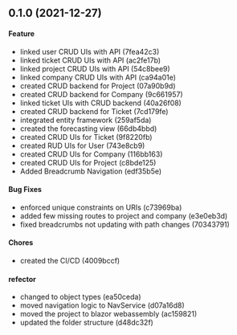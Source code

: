 ## 0.1.0 (2021-12-27)

#### Feature

* linked user CRUD UIs with API (7fea42c3)
* linked ticket CRUD UIs with API (ac2fe17b)
* linked project CRUD UIs with API (54c8bee9)
* linked company CRUD UIs with API (ca94a01e)
* created CRUD backend for Project (07a90b9d)
* created CRUD backend for Company (9c661957)
* linked ticket UIs with CRUD backend (40a26f08)
* created CRUD backend for Ticket (7cd179fe)
* integrated entity framework (259af5da)
* created the forecasting view (66db4bbd)
* created CRUD UIs for Ticket (9f8220fb)
* created RUD UIs for User (743e8cb9)
* created CRUD UIs for Company (116bb163)
* created CRUD UIs for Project (c8bde125)
* Added Breadcrumb Navigation (edf35b5e)

#### Bug Fixes

* enforced unique constraints on URIs (c73969ba)
* added few missing routes to project and company (e3e0eb3d)
* fixed breadcrumbs not updating with path changes (70343791)

#### Chores

* created the CI/CD (4009bccf)

#### refector

* changed to object types (ea50ceda)
* moved navigation logic to NavService (d07a16d8)
* moved the project to blazor webassembly (ac159821)
* updated the folder structure (d48dc32f)

